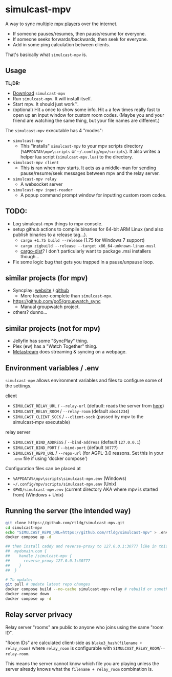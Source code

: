 
# simulcast-mpv
A way to sync multiple [mpv players](https://mpv.io/) over the internet.
- If someone pauses/resumes, then pause/resume for everyone.
- If someone seeks forwards/backwards, then seek for everyone.
- Add in some ping calculation between clients.

That's basically what `simulcast-mpv` is.


## Usage
**TL;DR:**
- [Download](https://github.com/rtldg/simulcast-mpv/releases) `simulcast-mpv`
- Run `simulcast-mpv`. It will install itself.
- Start mpv. It should just work™.
- (optional) Hit `a` once to show some info. Hit `a` a few times really fast to open up an input window for custom room codes. (Maybe you and your friend are watching the same thing, but your file names are different.)

The `simulcast-mpv` executable has 4 "modes":
- `simulcast-mpv`
    - This "installs" `simulcast-mpv` to your mpv scripts directory (`%APPDATA%\mpv\scripts` or `~/.config/mpv/scripts`). It also writes a helper lua script (`simulcast-mpv.lua`) to the directory.
- `simulcast-mpv client`
    - This is ran when mpv starts. It acts as a middle-man for sending pause/resume/seek messages between mpv and the relay server.
- `simulcast-mpv relay`
    - A websocket server
- `simulcast-mpv input-reader`
    - A popup command prompt window for inputting custom room codes.


## **TODO:**
- Log simulcast-mpv things to mpv console.
- setup github actions to compile binaries for 64-bit ARM Linux (and also publish binaries to a release tag...).
    - `cargo +1.75 build --release` (1.75 for Windows 7 support)
    - `cargo zigbuild --release --target x86_64-unknown-linux-musl`
    - [cargo-dist](https://github.com/axodotdev/cargo-dist)? I don't particularly want to package .msi installers though...
- Fix some logic bug that gets you trapped in a pause/unpause loop.


## similar projects (for mpv)
- Syncplay: [website](https://syncplay.pl/) / [github](https://github.com/Syncplay/syncplay)
    - More feature-complete than `simulcast-mpv`.
- https://github.com/po5/groupwatch_sync
    - Manual groupwatch project.
- others? dunno...


## similar projects (not for mpv)
- Jellyfin has some "SyncPlay" thing.
- Plex (ew) has a "Watch Together" thing.
- [Metastream](https://github.com/samuelmaddock/metastream) does streaming & syncing on a webpage.


## Environment variables / .env
`simulcast-mpv` allows environment variables and files to configure some of the settings.

client
- `SIMULCAST_RELAY_URL` / `--relay-url` (default: reads the server from [here](https://github.com/rtldg/simulcast-mpv/blob/master/docs/servers.txt))
- `SIMULCAST_RELAY_ROOM` / `--relay-room` (default `abcd1234`)
- `SIMULCAST_CLIENT_SOCK` / `--client-sock` (passed by mpv to the simulcast-mpv executable)

relay server
- `SIMULCAST_BIND_ADDRESS` / `--bind-address` (default `127.0.0.1`)
- `SIMULCAST_BIND_PORT` / `--bind-port` (default `30777`)
- `SIMULCAST_REPO_URL` / `--repo-url` (for AGPL-3.0 reasons. Set this in your `.env` file if using 'docker compose')

Configuration files can be placed at
- `%APPDATA%\mpv\scripts\simulcast-mpv.env` (Windows)
- `~/.config/mpv/scripts/simulcast-mpv.env` (Unix)
- `$PWD/simulcast-mpv.env` (current directory AKA where mpv is started from) (Windows + Unix)


## Running the server (the intended way)
```sh
git clone https://github.com/rtldg/simulcast-mpv.git
cd simulcast-mpv
echo "SIMULCAST_REPO_URL=https://github.com/rtldg/simulcast-mpv" > .env
docker compose up -d

## then install caddy and reverse-proxy to 127.0.0.1:30777 like in this Caddyfile:
##  mydomain.com {
##    handle /simulcast-mpv {
##      reverse_proxy 127.0.0.1:30777
##    }
##  }

# To update:
git pull # update latest repo changes
docker compose build --no-cache simulcast-mpv-relay # rebuild or something lol... not sure if --no-cache is needed
docker compose down
docker compose up -d
```


## Relay server privacy
Relay server "rooms" are public to anyone who joins using the same "room ID".

"Room IDs" are calculated client-side as `blake3_hash(filename + relay_room)` where `relay_room` is configurable with `SIMULCAST_RELAY_ROOM`/`--relay-room`.

This means the server cannot know which file you are playing unless the server already knows what the `filename + relay_room` combination is.
